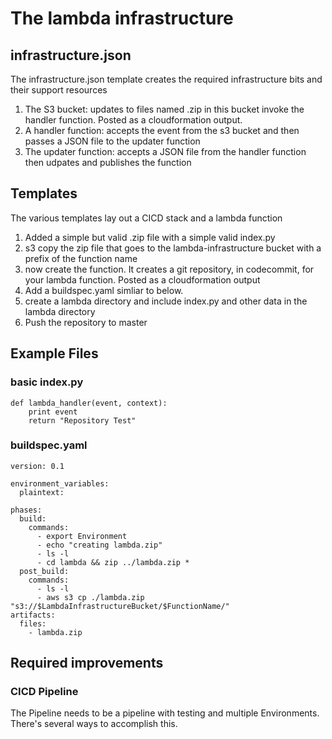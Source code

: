 # The lambda infrastructure
## infrastructure.json
The infrastructure.json template creates the required infrastructure bits and their support resources
1. The S3 bucket: updates to files named .zip in this bucket invoke the handler function. Posted as a cloudformation output.
2. A handler function: accepts the event from the s3 bucket and then passes a JSON file to the updater function
3. The updater function: accepts a JSON file from the handler function then udpates and publishes the function
## Templates
The various templates lay out a CICD stack and a lambda function
1. Added a simple but valid .zip file with a simple valid index.py
2. s3 copy the zip file that goes to the lambda-infrastructure bucket with a prefix of the function name
3. now create the function. It creates a git repository, in codecommit, for your lambda function. Posted as a cloudformation output
4. Add a buildspec.yaml simliar to below.
5. create a lambda directory and include index.py and other data in the lambda directory
6. Push the repository to master

## Example Files
### basic index.py
```
def lambda_handler(event, context):
    print event
    return "Repository Test"
```
### buildspec.yaml
```
version: 0.1

environment_variables:
  plaintext:
            
phases:
  build:
    commands:
      - export Environment
      - echo "creating lambda.zip"
      - ls -l
      - cd lambda && zip ../lambda.zip *
  post_build:
    commands:
      - ls -l 
      - aws s3 cp ./lambda.zip "s3://$LambdaInfrastructureBucket/$FunctionName/"
artifacts:
  files:
    - lambda.zip
```
## Required improvements
### CICD Pipeline
The Pipeline needs to be a pipeline with testing and multiple Environments. There's several ways to accomplish this.
